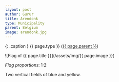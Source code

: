 ```yaml
---
layout: post
author: Gurur
title: Arendonk
type: Municipality
parent: Belgium
image: arendonk.jpg
---
```

{: .caption }
{{ page.type }} ([{{ page.parent }}](/2019/03/14/belgium.html))

![Flag of {{ page.title }}](/assets/img/{{ page.image }})

*Flag proportions*: 1:2

Two vertical fields of blue and yellow.